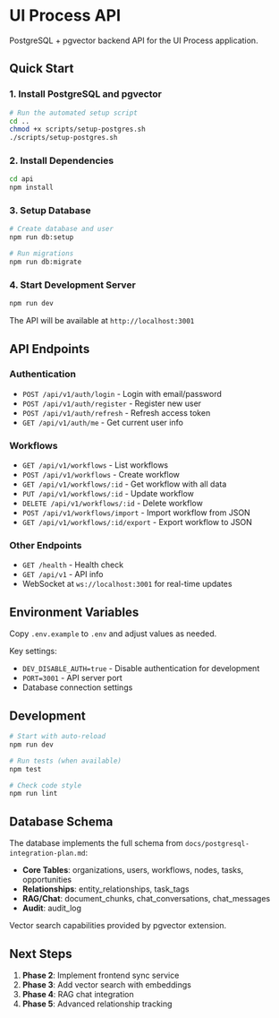 # UI Process API

PostgreSQL + pgvector backend API for the UI Process application.

## Quick Start

### 1. Install PostgreSQL and pgvector

```bash
# Run the automated setup script
cd ..
chmod +x scripts/setup-postgres.sh
./scripts/setup-postgres.sh
```

### 2. Install Dependencies

```bash
cd api
npm install
```

### 3. Setup Database

```bash
# Create database and user
npm run db:setup

# Run migrations
npm run db:migrate
```

### 4. Start Development Server

```bash
npm run dev
```

The API will be available at `http://localhost:3001`

## API Endpoints

### Authentication
- `POST /api/v1/auth/login` - Login with email/password
- `POST /api/v1/auth/register` - Register new user
- `POST /api/v1/auth/refresh` - Refresh access token
- `GET /api/v1/auth/me` - Get current user info

### Workflows
- `GET /api/v1/workflows` - List workflows
- `POST /api/v1/workflows` - Create workflow
- `GET /api/v1/workflows/:id` - Get workflow with all data
- `PUT /api/v1/workflows/:id` - Update workflow
- `DELETE /api/v1/workflows/:id` - Delete workflow
- `POST /api/v1/workflows/import` - Import workflow from JSON
- `GET /api/v1/workflows/:id/export` - Export workflow to JSON

### Other Endpoints
- `GET /health` - Health check
- `GET /api/v1` - API info
- WebSocket at `ws://localhost:3001` for real-time updates

## Environment Variables

Copy `.env.example` to `.env` and adjust values as needed.

Key settings:
- `DEV_DISABLE_AUTH=true` - Disable authentication for development
- `PORT=3001` - API server port
- Database connection settings

## Development

```bash
# Start with auto-reload
npm run dev

# Run tests (when available)
npm test

# Check code style
npm run lint
```

## Database Schema

The database implements the full schema from `docs/postgresql-integration-plan.md`:

- **Core Tables**: organizations, users, workflows, nodes, tasks, opportunities
- **Relationships**: entity_relationships, task_tags
- **RAG/Chat**: document_chunks, chat_conversations, chat_messages
- **Audit**: audit_log

Vector search capabilities provided by pgvector extension.

## Next Steps

1. **Phase 2**: Implement frontend sync service
2. **Phase 3**: Add vector search with embeddings
3. **Phase 4**: RAG chat integration
4. **Phase 5**: Advanced relationship tracking